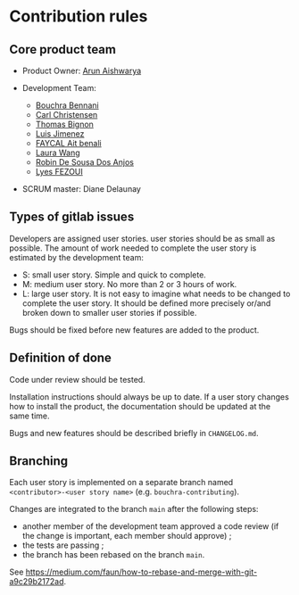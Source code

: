 # Contribution rules

## Core product team

* Product Owner: [Arun Aishwarya](https://gaufre.informatique.univ-paris-diderot.fr/poca-a)
* Development Team:
  * [Bouchra Bennani](https://gaufre.informatique.univ-paris-diderot.fr/poca-b)
  * [Carl Christensen](https://gaufre.informatique.univ-paris-diderot.fr/poca-c)
  * [Thomas Bignon](https://gaufre.informatique.univ-paris-diderot.fr/bignon)
  * [Luis Jimenez](https://gaufre.informatique.univ-paris-diderot.fr/jimenez)
  * [FAYCAL Ait benali](https://gaufre.informatique.univ-paris-diderot.fr/aitbenal)
  * [Laura Wang](https://gaufre.informatique.univ-paris-diderot.fr/wangl)
  * [Robin De Sousa Dos Anjos](https://gaufre.informatique.univ-paris-diderot.fr/desousad/)
  * [Lyes FEZOUI](https://gaufre.informatique.univ-paris-diderot.fr/fezoui)


* SCRUM master: Diane Delaunay

## Types of gitlab issues

Developers are assigned user stories. user stories should be as small as possible. The amount of work needed to complete the user story is estimated by the development team:

* S: small user story. Simple and quick to complete.
* M: medium user story. No more than 2 or 3 hours of work.
* L: large user story. It is not easy to imagine what needs to be changed to complete the user story. It should be defined more precisely or/and broken down to smaller user stories if possible.

Bugs should be fixed before new features are added to the product.

## Definition of done

Code under review should be tested.

Installation instructions should always be up to date. If a user story changes how to install the product, the documentation should be updated at the same time.

Bugs and new features should be described briefly in `CHANGELOG.md`.

## Branching

Each user story is implemented on a separate branch named `<contributor>-<user story name>` (e.g. `bouchra-contributing`).

Changes are integrated to the branch `main` after the following steps:

* another member of the development team approved a code review (if the change is important, each member should approve) ;
* the tests are passing ;
* the branch has been rebased on the branch `main`.

See https://medium.com/faun/how-to-rebase-and-merge-with-git-a9c29b2172ad.
